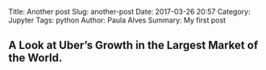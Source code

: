 Title: Another post
Slug: another-post
Date: 2017-03-26 20:57
Category: Jupyter
Tags: python
Author: Paula Alves
Summary: My first post

## A Look at Uber’s Growth in the Largest Market of the World.